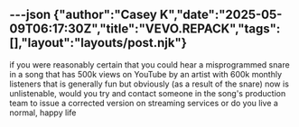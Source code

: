 ---json
{"author":"Casey K","date":"2025-05-09T06:17:30Z","title":"VEVO.REPACK","tags":[],"layout":"layouts/post.njk"}
---
if you were reasonably certain that you could hear a misprogrammed snare in a song that has 500k views on YouTube by an artist with 600k monthly listeners that is generally fun but obviously (as a result of the snare) now is unlistenable, would you try and contact someone in the song&#x27;s production team to issue a corrected version on streaming services or do you live a normal, happy life
